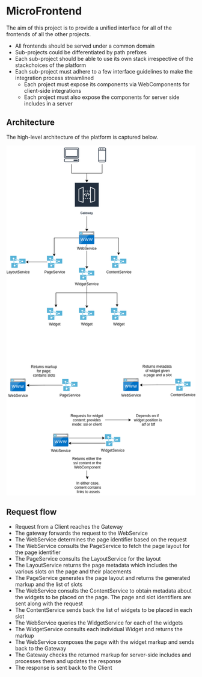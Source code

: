 # MicroFrontend
The aim of this project is to provide a unified interface for all of the frontends of all the other projects.

- All frontends should be served under a common domain
- Sub-projects could be differentiated by path prefixes
- Each sub-project should be able to use its own stack irrespective of the stackchoices of the platform
- Each sub-project must adhere to a few interface guidelines to make the integration process streamlined
  - Each project must expose its components via WebComponents for client-side integrations
  - Each project must also expose the components for server side includes in a server
  
## Architecture

The high-level architecture of the platform is captured below.

![microfrontend.dark.png](https://github.com/jahid90-micro-frontend/docker/blob/main/images/micro-frontend.png)

## Request flow

- Request from a Client reaches the Gateway
- The gateway forwards the request to the WebService
- The WebService determines the page identifier based on the request
- The WebService consults the PageService to fetch the page layout for the page identifier
- The PageService consults the LayoutService for the layout
- The LayoutService returns the page metadata which includes the various slots on the page and their placements
- The PageService generates the page layout and returns the generated markup and the list of slots
- The WebService consults the ContentService to obtain metadata about the widgets to be placed on the page. The page and slot identifiers are sent along with the request
- The ContentService sends back the list of widgets to be placed in each slot
- The WebService queries the WidgetService for each of the widgets
- The WidgetService consults each individual Widget and returns the markup
- The WebService composes the page with the widget markup and sends back to the Gateway
- The Gateway checks the returned markup for server-side includes and processes them and updates the response
- The response is sent back to the Client
